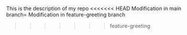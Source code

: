 This is the description of my repo
<<<<<<< HEAD
Modification in main branch=
Modification in feature-greeting branch
>>>>>>> feature-greeting
